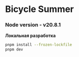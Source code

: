 # Bicycle Summer

### Node version - v20.8.1

**Локальная разработка**

```bash
pnpm install --frozen-lockfile
pnpm dev
```
